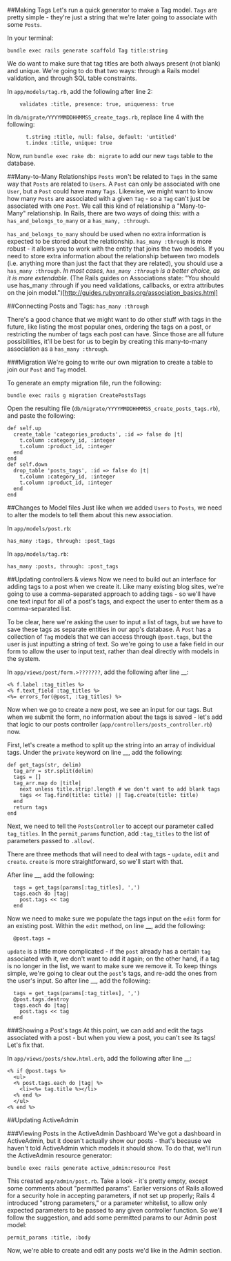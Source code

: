 ##Making Tags
Let's run a quick generator to make a Tag model. `Tags` are pretty simple - they're just a string that we're later going to associate with some `Posts`.

In your terminal:
```
bundle exec rails generate scaffold Tag title:string
```

We do want to make sure that tag titles are both always present (not blank) and unique. We're going to do that two ways: through a Rails model validation, and through SQL table constraints.

In `app/models/tag.rb`, add the following after line 2:
```
    validates :title, presence: true, uniqueness: true
```

In `db/migrate/YYYYMMDDHHMMSS_create_tags.rb`, replace line 4 with the following:
```
      t.string :title, null: false, default: 'untitled'
      t.index :title, unique: true
```

Now, run `bundle exec rake db: migrate` to add our new `tags` table to the database.

##Many-to-Many Relationships
`Posts` won't be related to `Tags` in the same way that `Posts` are related to `Users`. A `Post` can only be associated with one `User`, but a `Post` could have many `Tags`. Likewise, we might want to know how many `Posts` are associated with a given `Tag` - so a `Tag` can't just be associated with one `Post`. We call this kind of relationship a "Many-to-Many" relationship. In Rails, there are two ways of doing this: with a `has_and_belongs_to_many` or a `has_many, :through`.

`has_and_belongs_to_many` should be used when no extra information is expected to be stored about the relationship. `has_many :through` is more robust - it allows you to work with the entity that joins the two models. If you need to store extra information about the relationship between two models (i.e. anything more than just the fact that they are related), you should use a `has_many :through`. *In most cases, `has_many :through` is a better choice, as it is more extendable.* (The Rails guides on Associations state: "You should use has_many :through if you need validations, callbacks, or extra attributes on the join model.")[http://guides.rubyonrails.org/association_basics.html]

##Connecting Posts and Tags: `has_many :through`

There's a good chance that we might want to do other stuff with tags in the future, like listing the most popular ones, ordering the tags on a post, or restricting the number of tags each post can have. Since those are all future possibilities, it'll be best for us to begin by creating this many-to-many association as a `has_many :through`.

###Migration
We're going to write our own migration to create a table to join our `Post` and `Tag` model.

To generate an empty migration file, run the following:
```
bundle exec rails g migration CreatePostsTags
```

Open the resulting file (`db/migrate/YYYYMMDDHHMMSS_create_posts_tags.rb`), and paste the following:
```
def self.up
  create_table 'categories_products', :id => false do |t|
    t.column :category_id, :integer
    t.column :product_id, :integer
  end
end
def self.down
  drop_table 'posts_tags', :id => false do |t|
    t.column :category_id, :integer
    t.column :product_id, :integer
  end
end
```

##Changes to Model files
Just like when we added `Users` to `Posts`, we need to alter the models to tell them about this new association.

In `app/models/post.rb`:
```
has_many :tags, through: :post_tags
```

In `app/models/tag.rb`:
```
has_many :posts, through: :post_tags
```

##Updating controllers & views
Now we need to build out an interface for adding tags to a post when we create it. Like many existing blog sites, we're going to use a comma-separated approach to adding tags - so we'll have one text input for all of a post's tags, and expect the user to enter them as a comma-separated list.

To be clear, here we're asking the user to input a list of tags, but we have to save these tags as separate entities in our app's database. A `Post` has a collection of `Tag` models that we can access through `@post.tags`, but the user is just inputting a string of text. So we're going to use a fake field in our form to allow the user to input text, rather than deal directly with models in the system.

In `app/views/post/form.>???????`, add the following after line __:
```
<% f.label :tag_titles %>
<% f.text_field :tag_titles %>
<%= errors_for(@post, :tag_titles) %>
```
Now when we go to create a new post, we see an input for our tags. But when we submit the form, no information about the tags is saved - let's add that logic to our posts controller (`app/controllers/posts_controller.rb`) now.

First, let's create a method to split up the string into an array of individual tags. Under the `private` keyword on line __, add the following:
```
def get_tags(str, delim)
  tag_arr = str.split(delim)
  tags = []
  tag_arr.map do |title|
    next unless title.strip!.length # we don't want to add blank tags
    tags << Tag.find(title: title) || Tag.create(title: title)
  end
  return tags
end
```

Next, we need to tell the `PostsController` to accept our parameter called `tag_titles`. In the `permit_params` function, add
`:tag_titles` to the list of parameters passed to `.allow(`.

There are three methods that will need to deal with tags - `update`, `edit` and `create`. `create` is more straightforward, so we'll start with that.

After line __, add the following:
```
  tags = get_tags(params[:tag_titles], ',')
  tags.each do |tag|
    post.tags << tag
  end
```

Now we need to make sure we populate the tags input on the `edit` form for an existing post. Within the `edit` method, on line __, add the following:
```
  @post.tags = 
```

`update` is a little more complicated - if the `post` already has a certain `tag` associated with it, we don't want to add it again; on the other hand, if a tag is no longer in the list, we want to make sure we remove it. To keep things simple, we're going to clear out the `post`'s tags, and re-add the ones from the user's input. So after line __, add the following:
```
  tags = get_tags(params[:tag_titles], ',')
  @post.tags.destroy
  tags.each do |tag|
    post.tags << tag
  end
```

###Showing a Post's tags
At this point, we can add and edit the tags associated with a post - but when you view a post, you can't see its tags! Let's fix that.

In `app/views/posts/show.html.erb`, add the following after line __:
```
<% if @post.tags %>
  <ul>
  <% post.tags.each do |tag| %>
    <li><%= tag.title %></li>
  <% end %>
  </ul>
<% end %>
```

##Updating ActiveAdmin

###Viewing Posts in the ActiveAdmin Dashboard
We've got a dashboard in ActiveAdmin, but it doesn't actually show our posts - that's because we haven't told ActiveAdmin which models it should show. To do that, we'll run the ActiveAdmin resource generator:

```
bundle exec rails generate active_admin:resource Post
```

This created `app/admin/post.rb`. Take a look - it's pretty empty, except some comments about "permitted params". Earlier versions of Rails allowed for a security hole in accepting parameters, if not set up properly; Rails 4 introduced "strong parameters," or a parameter whitelist, to allow only expected parameters to be passed to any given controller function. So we'll follow the suggestion, and add some permitted params to our Admin post model:

```
permit_params :title, :body
```

Now, we're able to create and edit any posts we'd like in the Admin section.
